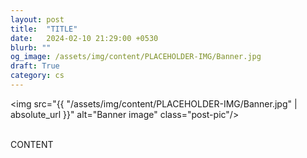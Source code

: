 ```yaml
---
layout: post
title:  "TITLE"
date:   2024-02-10 21:29:00 +0530
blurb: ""
og_image: /assets/img/content/PLACEHOLDER-IMG/Banner.jpg
draft: True
category: cs
---
```


<img src="{{ "/assets/img/content/PLACEHOLDER-IMG/Banner.jpg" | absolute_url }}" alt="Banner image" class="post-pic"/>
<br />
<br />

CONTENT
